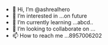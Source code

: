 - 👋 Hi, I’m @ashrealhero
- 👀 I’m interested in ...on future
- 🌱 I’m currently learning ...abcd..
- 💞️ I’m looking to collaborate on ...
- 📫 How to reach me ...8957006202

<!---
ashrealhero/ashrealhero is a ✨ special ✨ repository because its `README.md` (this file) appears on your GitHub profile.
You can click the Preview link to take a look at your changes.
--->
